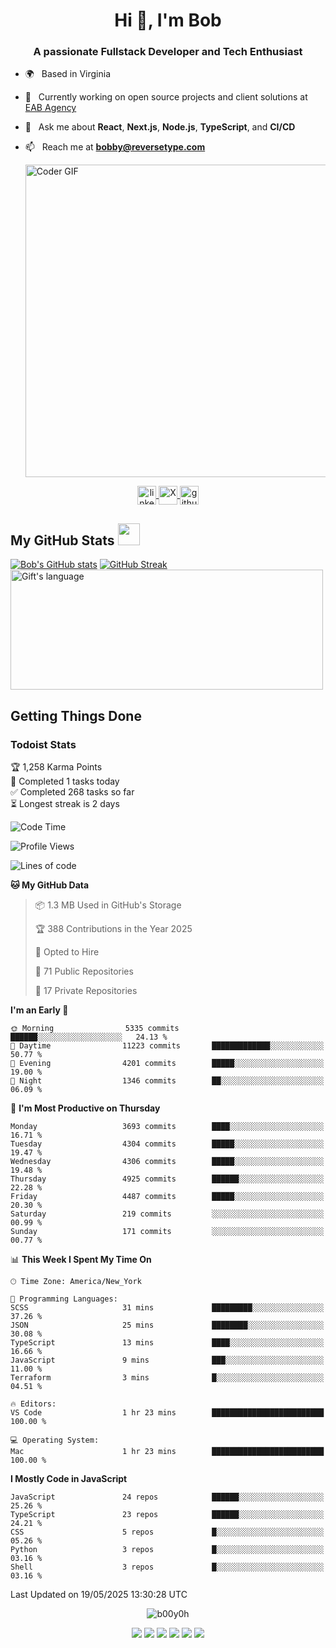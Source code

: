 <!--
**b00y0h/b00y0h** is a ✨ _special_ ✨ repository because its `README.md` appears on your GitHub profile.
-->

<!--
<p align="center"><img src="your-logo-or-image.png" alt="Logo" /></p>
-->
<div>
<h1 align="center">Hi 👋, I'm Bob</h1>
<h3 align="center">A passionate Fullstack Developer and Tech Enthusiast</h3>

-  🌍 &nbsp; Based in Virginia
-  🔭 &nbsp; Currently working on open source projects and client solutions at [EAB Agency](https://github.com/orgs/eab-agency)
-  💬 &nbsp; Ask me about **React**, **Next.js**, **Node.js**, **TypeScript**, and **CI/CD**
-  📫 &nbsp; Reach me at **bobby@reversetype.com**

    <img src="https://media.giphy.com/media/SWoSkN6DxTszqIKEqv/giphy.gif" alt="Coder GIF" width="500">
</div>

<p align="center">
  <a href="https://www.linkedin.com/in/bobbysmith/" target="_blank">
    <img align="center" src="https://cdn.jsdelivr.net/npm/simple-icons@3.0.1/icons/linkedin.svg" alt="linkedin" height="30" width="30" />
  </a>
 <a href="https://x.com/ux_bob" target="_blank">
  <img src="https://cdn.jsdelivr.net/npm/simple-icons@14.13.0/icons/x.svg" alt="X" width="30" height="30" align="center" />
</a>

  <a href="https://github.com/b00y0h" target="_blank">
    <img align="center" src="https://cdn.jsdelivr.net/npm/simple-icons@3.0.1/icons/github.svg" alt="github" height="30" width="30" />
  </a>
</p>

  <!-- GitHub section -->

 ##  My GitHub Stats <img src = "https://i.pinimg.com/originals/65/c4/f4/65c4f452571be1261e9c623f7da488ac.gif" width = 35px> 
   [![Bob's GitHub stats](https://github-readme-stats.vercel.app/api?username=b00y0h)](https://github.com/anuraghazra/github-readme-stats)
    [![GitHub Streak](https://github-readme-streak-stats.herokuapp.com?user=b00y0h&theme=transparent&hide_border=true&exclude_days=Sun%2CSat)](https://git.io/streak-stats)
  <img align="center" src="https://github-readme-stats.vercel.app/api/top-langs?username=b00y0h&langs_count=10&show_icons=true&locale=en&layout=compact&theme=light&hide=roff" alt="Gift's language" height="192px"  width="500px"/>

<!-- GitHub section: END -->

## Getting Things Done

### Todoist Stats

<!-- TODO-IST:START -->
🏆  1,258 Karma Points           
🌸  Completed 1 tasks today           
✅  Completed 268 tasks so far           
⏳  Longest streak is 2 days
<!-- TODO-IST:END -->

<!--START_SECTION:waka-->
![Code Time](http://img.shields.io/badge/Code%20Time-1%20hr%2025%20mins-blue)

![Profile Views](http://img.shields.io/badge/Profile%20Views-55-blue)

![Lines of code](https://img.shields.io/badge/From%20Hello%20World%20I%27ve%20Written-15.2%20million%20lines%20of%20code-blue)

**🐱 My GitHub Data** 

> 📦 1.3 MB Used in GitHub's Storage 
 > 
> 🏆 388 Contributions in the Year 2025
 > 
> 💼 Opted to Hire
 > 
> 📜 71 Public Repositories 
 > 
> 🔑 17 Private Repositories 
 > 
**I'm an Early 🐤** 

```text
🌞 Morning                5335 commits        ██████░░░░░░░░░░░░░░░░░░░   24.13 % 
🌆 Daytime                11223 commits       █████████████░░░░░░░░░░░░   50.77 % 
🌃 Evening                4201 commits        █████░░░░░░░░░░░░░░░░░░░░   19.00 % 
🌙 Night                  1346 commits        ██░░░░░░░░░░░░░░░░░░░░░░░   06.09 % 
```
📅 **I'm Most Productive on Thursday** 

```text
Monday                   3693 commits        ████░░░░░░░░░░░░░░░░░░░░░   16.71 % 
Tuesday                  4304 commits        █████░░░░░░░░░░░░░░░░░░░░   19.47 % 
Wednesday                4306 commits        █████░░░░░░░░░░░░░░░░░░░░   19.48 % 
Thursday                 4925 commits        ██████░░░░░░░░░░░░░░░░░░░   22.28 % 
Friday                   4487 commits        █████░░░░░░░░░░░░░░░░░░░░   20.30 % 
Saturday                 219 commits         ░░░░░░░░░░░░░░░░░░░░░░░░░   00.99 % 
Sunday                   171 commits         ░░░░░░░░░░░░░░░░░░░░░░░░░   00.77 % 
```


📊 **This Week I Spent My Time On** 

```text
🕑︎ Time Zone: America/New_York

💬 Programming Languages: 
SCSS                     31 mins             █████████░░░░░░░░░░░░░░░░   37.26 % 
JSON                     25 mins             ████████░░░░░░░░░░░░░░░░░   30.08 % 
TypeScript               13 mins             ████░░░░░░░░░░░░░░░░░░░░░   16.66 % 
JavaScript               9 mins              ███░░░░░░░░░░░░░░░░░░░░░░   11.00 % 
Terraform                3 mins              █░░░░░░░░░░░░░░░░░░░░░░░░   04.51 % 

🔥 Editors: 
VS Code                  1 hr 23 mins        █████████████████████████   100.00 % 

💻 Operating System: 
Mac                      1 hr 23 mins        █████████████████████████   100.00 % 
```

**I Mostly Code in JavaScript** 

```text
JavaScript               24 repos            ██████░░░░░░░░░░░░░░░░░░░   25.26 % 
TypeScript               23 repos            ██████░░░░░░░░░░░░░░░░░░░   24.21 % 
CSS                      5 repos             █░░░░░░░░░░░░░░░░░░░░░░░░   05.26 % 
Python                   3 repos             █░░░░░░░░░░░░░░░░░░░░░░░░   03.16 % 
Shell                    3 repos             █░░░░░░░░░░░░░░░░░░░░░░░░   03.16 % 
```




 Last Updated on 19/05/2025 13:30:28 UTC
<!--END_SECTION:waka-->


<p align="center">
  <img src="https://komarev.com/ghpvc/?username=b00y0h&style=flat-square&color=2591F6" alt="b00y0h" />
</p>



<p align="center">
  <img src="https://img.shields.io/badge/next.js-%23000000.svg?&style=for-the-badge&logo=next.js&logoColor=white" />
  <img src="https://img.shields.io/badge/node.js-%2356A546.svg?&style=for-the-badge&logo=nodedotjs&logoColor=white" />
  <img src="https://img.shields.io/badge/typescript-%23007ACC.svg?&style=for-the-badge&logo=typescript&logoColor=white" />
  <img src="https://img.shields.io/badge/javascript-%23323330.svg?&style=for-the-badge&logo=javascript&logoColor=%23F7DF1E" />
  <img src="https://img.shields.io/badge/react-%2361DAFB.svg?&style=for-the-badge&logo=react&logoColor=black" />
  <img src="https://img.shields.io/badge/github-%2312100E.svg?&style=for-the-badge&logo=github&logoColor=white" />
</p>
